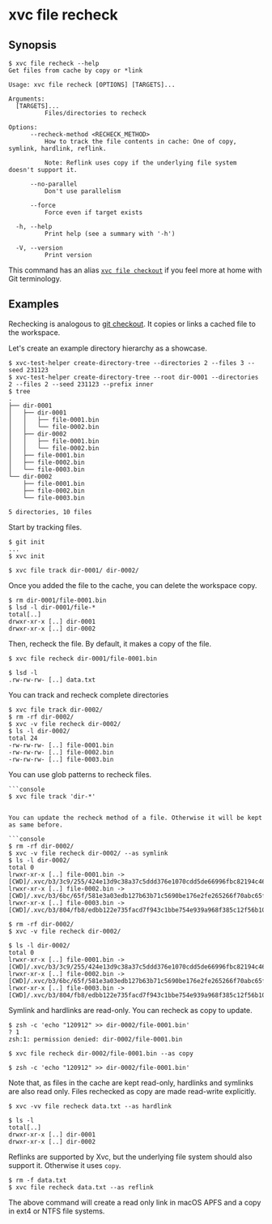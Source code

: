 # xvc file recheck

## Synopsis

```console
$ xvc file recheck --help
Get files from cache by copy or *link

Usage: xvc file recheck [OPTIONS] [TARGETS]...

Arguments:
  [TARGETS]...
          Files/directories to recheck

Options:
      --recheck-method <RECHECK_METHOD>
          How to track the file contents in cache: One of copy, symlink, hardlink, reflink.
          
          Note: Reflink uses copy if the underlying file system doesn't support it.

      --no-parallel
          Don't use parallelism

      --force
          Force even if target exists

  -h, --help
          Print help (see a summary with '-h')

  -V, --version
          Print version

```

This command has an alias [`xvc file checkout`](/ref/xvc-file-checkout.md) if you feel more at home with Git terminology.

## Examples

Rechecking is analogous to [git checkout](https://git-scm.com/docs/git-checkout).
It copies or links a cached file to the workspace.

Let's create an example directory hierarchy as a showcase. 

```console
$ xvc-test-helper create-directory-tree --directories 2 --files 3 --seed 231123
$ xvc-test-helper create-directory-tree --root dir-0001 --directories 2 --files 2 --seed 231123 --prefix inner
$ tree
.
├── dir-0001
│   ├── dir-0001
│   │   ├── file-0001.bin
│   │   └── file-0002.bin
│   ├── dir-0002
│   │   ├── file-0001.bin
│   │   └── file-0002.bin
│   ├── file-0001.bin
│   ├── file-0002.bin
│   └── file-0003.bin
└── dir-0002
    ├── file-0001.bin
    ├── file-0002.bin
    └── file-0003.bin

5 directories, 10 files

```

Start by tracking files. 

```console
$ git init
...
$ xvc init

$ xvc file track dir-0001/ dir-0002/

```

Once you added the file to the cache, you can delete the workspace copy.

```console
$ rm dir-0001/file-0001.bin
$ lsd -l dir-0001/file-*
total[..]
drwxr-xr-x [..] dir-0001
drwxr-xr-x [..] dir-0002

```

Then, recheck the file. By default, it makes a copy of the file.

```console
$ xvc file recheck dir-0001/file-0001.bin

$ lsd -l
.rw-rw-rw- [..] data.txt

```

You can track and recheck complete directories

```console
$ xvc file track dir-0002/
$ rm -rf dir-0002/
$ xvc -v file recheck dir-0002/
$ ls -l dir-0002/
total 24
-rw-rw-rw- [..] file-0001.bin
-rw-rw-rw- [..] file-0002.bin
-rw-rw-rw- [..] file-0003.bin

```
You can use glob patterns to recheck files.
```console
```console
$ xvc file track 'dir-*'


You can update the recheck method of a file. Otherwise it will be kept as same before.

```console
$ rm -rf dir-0002/
$ xvc -v file recheck dir-0002/ --as symlink
$ ls -l dir-0002/
total 0
lrwxr-xr-x [..] file-0001.bin -> [CWD]/.xvc/b3/3c9/255/424e13d9c38a37c5ddd376e1070cdd5de66996fbc82194c462f653856d/0.bin
lrwxr-xr-x [..] file-0002.bin -> [CWD]/.xvc/b3/6bc/65f/581e3a03edb127b63b71c5690be176e2fe265266f70abc65f72613f62e/0.bin
lrwxr-xr-x [..] file-0003.bin -> [CWD]/.xvc/b3/804/fb8/edbb122e735facd7f943c1bbe754e939a968f385c12f56b10411a4a015/0.bin

$ rm -rf dir-0002/
$ xvc -v file recheck dir-0002/ 

$ ls -l dir-0002/
total 0
lrwxr-xr-x [..] file-0001.bin -> [CWD]/.xvc/b3/3c9/255/424e13d9c38a37c5ddd376e1070cdd5de66996fbc82194c462f653856d/0.bin
lrwxr-xr-x [..] file-0002.bin -> [CWD]/.xvc/b3/6bc/65f/581e3a03edb127b63b71c5690be176e2fe265266f70abc65f72613f62e/0.bin
lrwxr-xr-x [..] file-0003.bin -> [CWD]/.xvc/b3/804/fb8/edbb122e735facd7f943c1bbe754e939a968f385c12f56b10411a4a015/0.bin

```

Symlink and hardlinks are read-only.
You can recheck as copy to update.

```console
$ zsh -c 'echo "120912" >> dir-0002/file-0001.bin'
? 1
zsh:1: permission denied: dir-0002/file-0001.bin

$ xvc file recheck dir-0002/file-0001.bin --as copy

$ zsh -c 'echo "120912" >> dir-0002/file-0001.bin'

```
Note that, as files in the cache are kept read-only, hardlinks and symlinks are also read only. Files rechecked as copy are made read-write explicitly.

```console
$ xvc -vv file recheck data.txt --as hardlink

$ ls -l
total[..]
drwxr-xr-x [..] dir-0001
drwxr-xr-x [..] dir-0002

```

Reflinks are supported by Xvc, but the underlying file system should also support it.
Otherwise it uses `copy`.

```console
$ rm -f data.txt
$ xvc file recheck data.txt --as reflink

```

The above command will create a read only link in macOS APFS and a copy in ext4 or NTFS file systems.


